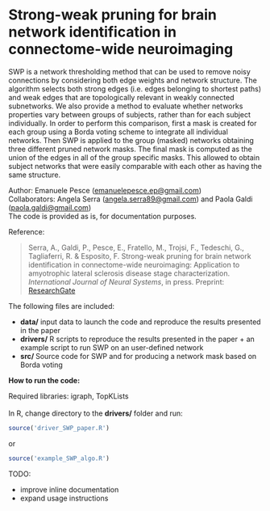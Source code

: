 # Strong-weak pruning for brain network identification in connectome-wide neuroimaging

SWP is a network thresholding method that can be used to remove noisy connections by considering both edge weights and network structure. The algorithm selects both strong edges (i.e. edges belonging to shortest paths) and weak edges that are topologically relevant in weakly connected subnetworks. We also provide a method to evaluate whether networks properties vary between groups of subjects, rather than for each subject individually. In order to perform this comparison, first a mask is created for each group using a Borda voting scheme to integrate all individual networks. Then SWP is applied to the group (masked) networks obtaining three different pruned network masks. The final mask is computed as the union of the edges in all of the group specific masks. This allowed to obtain subject networks that were easily comparable with each other as having the same structure.

Author: Emanuele Pesce (emanuelepesce.ep@gmail.com) <br/>
Collaborators: Angela Serra (angela.serra89@gmail.com) and Paola Galdi (paola.galdi@gmail.com) <br/>
The code is provided as is, for documentation purposes.  <br/>

Reference:
  > Serra, A., Galdi, P., Pesce, E., Fratello, M., Trojsi, F., Tedeschi, G., Tagliaferri, R. & Esposito, F. Strong-weak pruning for brain network identification in connectome-wide neuroimaging: Application to amyotrophic lateral sclerosis disease stage characterization. *International Journal of Neural Systems*, in press. Preprint: [ResearchGate](https://www.researchgate.net/publication/331131426_Strong-weak_pruning_for_brain_network_identification_in_connectome-wide_neuroimaging_Application_to_amyotrophic_lateral_sclerosis_disease_stage_characterization)

The following files are included:
* <b>data/</b> input data to launch the code and reproduce the results presented in the paper</br>
* <b>drivers/</b> R scripts to reproduce the results presented in the paper + an example script to run SWP on an user-defined network</br>
* <b>src/ </b> Source code for SWP and for producing a network mask based on Borda voting</br>


<b>How to run the code:</b><br/>

Required libraries: igraph, TopKLists<br/>
<br/>
In R, change directory to the <b>drivers/</b> folder and run:<br/>
```R
source('driver_SWP_paper.R')
```
or 
```R
source('example_SWP_algo.R')
```

TODO:
- improve inline documentation
- expand usage instructions 
